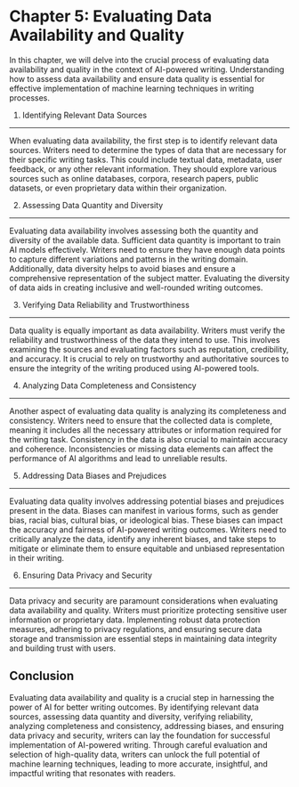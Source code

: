Chapter 5: Evaluating Data Availability and Quality
===================================================

In this chapter, we will delve into the crucial process of evaluating data availability and quality in the context of AI-powered writing. Understanding how to assess data availability and ensure data quality is essential for effective implementation of machine learning techniques in writing processes.

1. Identifying Relevant Data Sources
------------------------------------

When evaluating data availability, the first step is to identify relevant data sources. Writers need to determine the types of data that are necessary for their specific writing tasks. This could include textual data, metadata, user feedback, or any other relevant information. They should explore various sources such as online databases, corpora, research papers, public datasets, or even proprietary data within their organization.

2. Assessing Data Quantity and Diversity
----------------------------------------

Evaluating data availability involves assessing both the quantity and diversity of the available data. Sufficient data quantity is important to train AI models effectively. Writers need to ensure they have enough data points to capture different variations and patterns in the writing domain. Additionally, data diversity helps to avoid biases and ensure a comprehensive representation of the subject matter. Evaluating the diversity of data aids in creating inclusive and well-rounded writing outcomes.

3. Verifying Data Reliability and Trustworthiness
-------------------------------------------------

Data quality is equally important as data availability. Writers must verify the reliability and trustworthiness of the data they intend to use. This involves examining the sources and evaluating factors such as reputation, credibility, and accuracy. It is crucial to rely on trustworthy and authoritative sources to ensure the integrity of the writing produced using AI-powered tools.

4. Analyzing Data Completeness and Consistency
----------------------------------------------

Another aspect of evaluating data quality is analyzing its completeness and consistency. Writers need to ensure that the collected data is complete, meaning it includes all the necessary attributes or information required for the writing task. Consistency in the data is also crucial to maintain accuracy and coherence. Inconsistencies or missing data elements can affect the performance of AI algorithms and lead to unreliable results.

5. Addressing Data Biases and Prejudices
----------------------------------------

Evaluating data quality involves addressing potential biases and prejudices present in the data. Biases can manifest in various forms, such as gender bias, racial bias, cultural bias, or ideological bias. These biases can impact the accuracy and fairness of AI-powered writing outcomes. Writers need to critically analyze the data, identify any inherent biases, and take steps to mitigate or eliminate them to ensure equitable and unbiased representation in their writing.

6. Ensuring Data Privacy and Security
-------------------------------------

Data privacy and security are paramount considerations when evaluating data availability and quality. Writers must prioritize protecting sensitive user information or proprietary data. Implementing robust data protection measures, adhering to privacy regulations, and ensuring secure data storage and transmission are essential steps in maintaining data integrity and building trust with users.

Conclusion
----------

Evaluating data availability and quality is a crucial step in harnessing the power of AI for better writing outcomes. By identifying relevant data sources, assessing data quantity and diversity, verifying reliability, analyzing completeness and consistency, addressing biases, and ensuring data privacy and security, writers can lay the foundation for successful implementation of AI-powered writing. Through careful evaluation and selection of high-quality data, writers can unlock the full potential of machine learning techniques, leading to more accurate, insightful, and impactful writing that resonates with readers.
